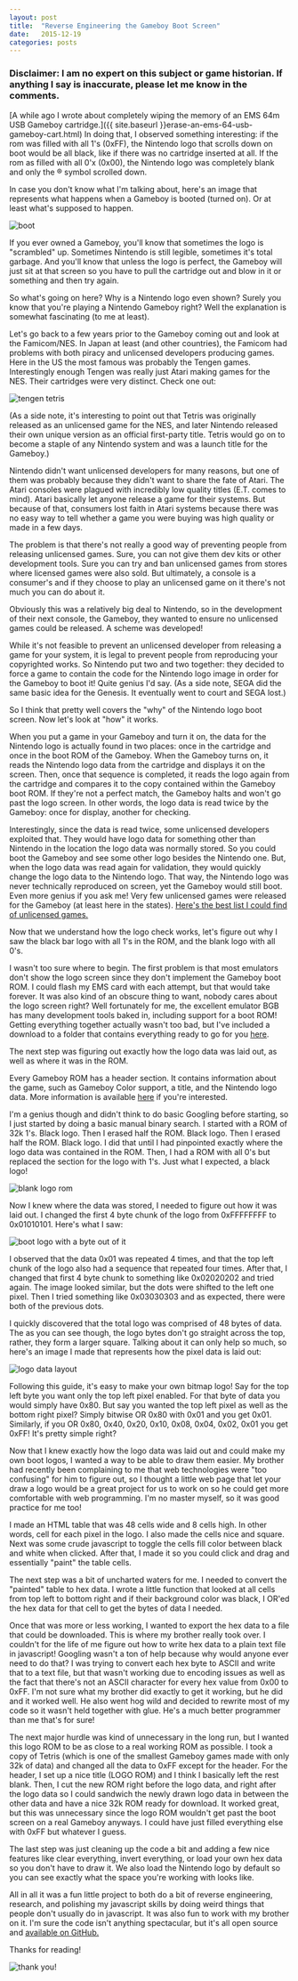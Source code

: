 ```yaml
---
layout: post
title:  "Reverse Engineering the Gameboy Boot Screen"
date:   2015-12-19
categories: posts
---
```


### Disclaimer: I am no expert on this subject or game historian. If anything I say is inaccurate, please let me know in the comments.

[A while ago I wrote about completely wiping the memory of an EMS 64m USB Gameboy cartridge.]({{ site.baseurl }}erase-an-ems-64-usb-gameboy-cart.html) In doing that, I observed something interesting: if the rom was filled with all 1's (0xFF), the Nintendo logo that scrolls down on boot would be all black, like if there was no cartridge inserted at all. If the rom as filled with all 0'x (0x00), the Nintendo logo was completely blank and only the ® symbol scrolled down.

In case you don't know what I'm talking about, here's an image that represents what happens when a Gameboy is booted (turned on). Or at least what's supposed to happen.

![boot](http://i.imgur.com/V3qm8z5.gif)

If you ever owned a Gameboy, you'll know that sometimes the logo is "scrambled" up. Sometimes Nintendo is still legible, sometimes it's total garbage. And you'll know that unless the logo is perfect, the Gameboy will just sit at that screen so you have to pull the cartridge out and blow in it or something and then try again.

So what's going on here? Why is a Nintendo logo even shown? Surely you know that you're playing a Nintendo Gameboy right? Well the explanation is somewhat fascinating (to me at least).

Let's go back to a few years prior to the Gameboy coming out and look at the Famicom/NES. In Japan at least (and other countries), the Famicom had problems with both piracy and unlicensed developers producing games. Here in the US the most famous was probably the Tengen games. Interestingly enough Tengen was really just Atari making games for the NES. Their cartridges were very distinct. Check one out:

![tengen tetris](http://i.imgur.com/bEw8t6u.png)

(As a side note, it's interesting to point out that Tetris was originally released as an unlicensed game for the NES, and later Nintendo released their own unique version as an official first-party title. Tetris would go on to become a staple of any Nintendo system and was a launch title for the Gameboy.)

Nintendo didn't want unlicensed developers for many reasons, but one of them was probably because they didn't want to share the fate of Atari. The Atari consoles were plagued with incredibly low quality titles (E.T. comes to mind). Atari basically let anyone release a game for their systems. But because of that, consumers lost faith in Atari systems because there was no easy way to tell whether a game you were buying was high quality or made in a few days.

The problem is that there's not really a good way of preventing people from releasing unlicensed games. Sure, you can not give them dev kits or other development tools. Sure you can try and ban unlicensed games from stores where licensed games were also sold. But ultimately, a console is a consumer's and if they choose to play an unlicensed game on it there's not much you can do about it.

Obviously this was a relatively big deal to Nintendo, so in the development of their next console, the Gameboy, they wanted to ensure no unlicensed games could be released. A scheme was developed!

While it's not feasible to prevent an unlicensed developer from releasing a game for your system, it is legal to prevent people from reproducing your copyrighted works. So Nintendo put two and two together: they decided to force a game to contain the code for the Nintendo logo image in order for the Gameboy to boot it!
Quite genius I'd say. (As a side note, SEGA did the same basic idea for the Genesis. It eventually went to court and SEGA lost.)

So I think that pretty well covers the "why" of the Nintendo logo boot screen. Now let's look at "how" it works.

When you put a game in your Gameboy and turn it on, the data for the Nintendo logo is actually found in two places: once in the cartridge and once in the boot ROM of the Gameboy. When the Gameboy turns on, it reads the Nintendo logo data from the cartridge and displays it on the screen. Then, once that sequence is completed, it reads the logo again from the cartridge and compares it to the copy contained within the Gameboy boot ROM. If they're not a perfect match, the Gameboy halts and won't go past the logo screen. In other words, the logo data is read twice by the Gameboy: once for display, another for checking.

Interestingly, since the data is read twice, some unlicensed developers exploited that. They would have logo data for something other than Nintendo in the location the logo data was normally stored. So you could boot the Gameboy and see some other logo besides the Nintendo one. But, when the logo data was read again for validation, they would quickly change the logo data to the Nintendo logo. That way, the Nintendo logo was never technically reproduced on screen, yet the Gameboy would still boot. Even more genius if you ask me! Very few unlicensed games were released for the Gameboy (at least here in the states). [Here's the best list I could find of unlicensed games.](https://tcrf.net/Category:Unlicensed_Game_Boy_games)

Now that we understand how the logo check works, let's figure out why I saw the black bar logo with all 1's in the ROM, and the blank logo with all 0's.

I wasn't too sure where to begin. The first problem is that most emulators don't show the logo screen since they don't implement the Gameboy boot ROM. I could flash my EMS card with each attempt, but that would take forever. It was also kind of an obscure thing to want, nobody cares about the logo screen right? Well fortunately for me, the excellent emulator BGB has many development tools baked in, including support for a boot ROM! Getting everything together actually wasn't too bad, but I've included a download to a folder that contains everything ready to go for you [here](https://drive.google.com/file/d/0B2JWZbiqagfDcW1ENzducVFUd1E/view?usp=sharing).

The next step was figuring out exactly how the logo data was laid out, as well as where it was in the ROM.

Every Gameboy ROM has a header section. It contains information about the game, such as Gameboy Color support, a title, and the Nintendo logo data. More information is available [here](http://gbdev.gg8.se/wiki/articles/The_Cartridge_Header) if you're interested.

I'm a genius though and didn't think to do basic Googling before starting, so I just started by doing a basic manual binary search. I started with a ROM of 32k 1's. Black logo. Then I erased half the ROM. Black logo. Then I erased half the ROM. Black logo. I did that until I had pinpointed exactly where the logo data was contained in the ROM. Then, I had a ROM with all 0's but replaced the section for the logo with 1's. Just what I expected, a black logo!

![blank logo rom](http://i.imgur.com/cIvdPyC.png)

Now I knew where the data was stored, I needed to figure out how it was laid out. I changed the first 4 byte chunk of the logo from 0xFFFFFFFF to 0x01010101. Here's what I saw:

![boot logo with a byte out of it](http://i.imgur.com/2Y9WRki.png)

I observed that the data 0x01 was repeated 4 times, and that the top left chunk of the logo also had a sequence that repeated four times. After that, I changed that first 4 byte chunk to something like 0x02020202 and tried again. The image looked similar, but the dots were shifted to the left one pixel. Then I tried something like 0x03030303 and as expected, there were both of the previous dots.

I quickly discovered that the total logo was comprised of 48 bytes of data. The as you can see though, the logo bytes don't go straight across the top, rather, they form a larger square. Talking about it can only help so much, so here's an image I made that represents how the pixel data is laid out:

![logo data layout](http://i.imgur.com/BikSgOo.png)

Following this guide, it's easy to make your own bitmap logo! Say for the top left byte you want only the top left pixel enabled. For that byte of data you would simply have 0x80. But say you wanted the top left pixel as well as the bottom right pixel? Simply bitwise OR 0x80 with 0x01 and you get 0x01. Similarly, if you OR 0x80, 0x40, 0x20, 0x10, 0x08, 0x04, 0x02, 0x01 you get 0xFF! It's pretty simple right?

Now that I knew exactly how the logo data was laid out and could make my own boot logos, I wanted a way to be able to draw them easier. My brother had recently been complaining to me that web technologies were "too confusing" for him to figure out, so I thought a little web page that let your draw a logo would be a great project for us to work on so he could get more comfortable with web programming. I'm no master myself, so it was good practice for me too!

I made an HTML table that was 48 cells wide and 8 cells high. In other words, cell for each pixel in the logo. I also made the cells nice and square. Next was some crude javascript to toggle the cells fill color between black and white when clicked. After that, I made it so you could click and drag and essentially "paint" the table cells.

The next step was a bit of uncharted waters for me. I needed to convert the "painted" table to hex data. I wrote a little function that looked at all cells from top left to bottom right and if their background color was black, I OR'ed the hex data for that cell to get the bytes of data I needed.

Once that was more or less working, I wanted to export the hex data to a file that could be downloaded. This is where my brother really took over. I couldn't for the life of me figure out how to write hex data to a plain text file in javascript! Googling wasn't a ton of help because why would anyone ever need to do that? I was trying to convert each hex byte to ASCII and write that to a text file, but that wasn't working due to encoding issues as well as the fact that there's not an ASCII character for every hex value from 0x00 to 0xFF. I'm not sure what my brother did exactly to get it working, but he did and it worked well. He also went hog wild and decided to rewrite most of my code so it wasn't held together with glue. He's a much better programmer than me that's for sure!

The next major hurdle was kind of unnecessary in the long run, but I wanted this logo ROM to be as close to a real working ROM as possible. I took a copy of Tetris (which is one of the smallest Gameboy games made with only 32k of data) and changed all the data to 0xFF except for the header. For the header, I set up a nice title (LOGO ROM) and I think I basically left the rest blank. Then, I cut the new ROM right before the logo data, and right after the logo data so I could sandwich the newly drawn logo data in between the other data and have a nice 32k ROM ready for download. It worked great, but this was unnecessary since the logo ROM wouldn't get past the boot screen on a real Gameboy anyways. I could have just filled everything else with 0xFF but whatever I guess.

The last step was just cleaning up the code a bit and adding a few nice features like clear everything, invert everything, or load your own hex data so you don't have to draw it. We also load the Nintendo logo by default so you can see exactly what the space you're working with looks like.

All in all it was a fun little project to both do a bit of reverse engineering, research, and polishing my javascript skills by doing weird things that people don't usually do in javascript. It was also fun to work with my brother on it. I'm sure the code isn't anything spectacular, but it's all open source and [available on GitHub.](https://github.com/catskull/GB-Logo-Generator)

Thanks for reading!

![thank you!](http://i.imgur.com/ZlDAY0E.gif)
